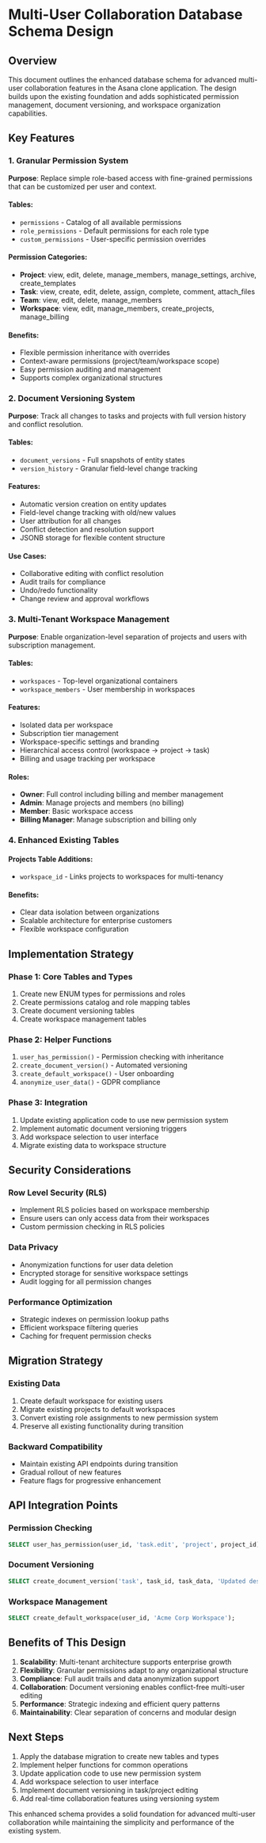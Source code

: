 # Multi-User Collaboration Database Schema Design

## Overview

This document outlines the enhanced database schema for advanced multi-user collaboration features in the Asana clone application. The design builds upon the existing foundation and adds sophisticated permission management, document versioning, and workspace organization capabilities.

## Key Features

### 1. Granular Permission System

**Purpose**: Replace simple role-based access with fine-grained permissions that can be customized per user and context.

#### Tables:
- `permissions` - Catalog of all available permissions
- `role_permissions` - Default permissions for each role type
- `custom_permissions` - User-specific permission overrides

#### Permission Categories:
- **Project**: view, edit, delete, manage_members, manage_settings, archive, create_templates
- **Task**: view, create, edit, delete, assign, complete, comment, attach_files  
- **Team**: view, edit, delete, manage_members
- **Workspace**: view, edit, manage_members, create_projects, manage_billing

#### Benefits:
- Flexible permission inheritance with overrides
- Context-aware permissions (project/team/workspace scope)
- Easy permission auditing and management
- Supports complex organizational structures

### 2. Document Versioning System

**Purpose**: Track all changes to tasks and projects with full version history and conflict resolution.

#### Tables:
- `document_versions` - Full snapshots of entity states
- `version_history` - Granular field-level change tracking

#### Features:
- Automatic version creation on entity updates
- Field-level change tracking with old/new values
- User attribution for all changes
- Conflict detection and resolution support
- JSONB storage for flexible content structure

#### Use Cases:
- Collaborative editing with conflict resolution
- Audit trails for compliance
- Undo/redo functionality
- Change review and approval workflows

### 3. Multi-Tenant Workspace Management

**Purpose**: Enable organization-level separation of projects and users with subscription management.

#### Tables:
- `workspaces` - Top-level organizational containers
- `workspace_members` - User membership in workspaces

#### Features:
- Isolated data per workspace
- Subscription tier management
- Workspace-specific settings and branding
- Hierarchical access control (workspace → project → task)
- Billing and usage tracking per workspace

#### Roles:
- **Owner**: Full control including billing and member management
- **Admin**: Manage projects and members (no billing)
- **Member**: Basic workspace access
- **Billing Manager**: Manage subscription and billing only

### 4. Enhanced Existing Tables

#### Projects Table Additions:
- `workspace_id` - Links projects to workspaces for multi-tenancy

#### Benefits:
- Clear data isolation between organizations
- Scalable architecture for enterprise customers
- Flexible workspace configuration

## Implementation Strategy

### Phase 1: Core Tables and Types
1. Create new ENUM types for permissions and roles
2. Create permissions catalog and role mapping tables
3. Create document versioning tables
4. Create workspace management tables

### Phase 2: Helper Functions
1. `user_has_permission()` - Permission checking with inheritance
2. `create_document_version()` - Automated versioning
3. `create_default_workspace()` - User onboarding
4. `anonymize_user_data()` - GDPR compliance

### Phase 3: Integration
1. Update existing application code to use new permission system
2. Implement automatic document versioning triggers
3. Add workspace selection to user interface
4. Migrate existing data to workspace structure

## Security Considerations

### Row Level Security (RLS)
- Implement RLS policies based on workspace membership
- Ensure users can only access data from their workspaces
- Custom permission checking in RLS policies

### Data Privacy
- Anonymization functions for user data deletion
- Encrypted storage for sensitive workspace settings
- Audit logging for all permission changes

### Performance Optimization
- Strategic indexes on permission lookup paths
- Efficient workspace filtering queries
- Caching for frequent permission checks

## Migration Strategy

### Existing Data
1. Create default workspace for existing users
2. Migrate existing projects to default workspaces
3. Convert existing role assignments to new permission system
4. Preserve all existing functionality during transition

### Backward Compatibility
- Maintain existing API endpoints during transition
- Gradual rollout of new features
- Feature flags for progressive enhancement

## API Integration Points

### Permission Checking
```sql
SELECT user_has_permission(user_id, 'task.edit', 'project', project_id);
```

### Document Versioning
```sql
SELECT create_document_version('task', task_id, task_data, 'Updated description', user_id);
```

### Workspace Management
```sql
SELECT create_default_workspace(user_id, 'Acme Corp Workspace');
```

## Benefits of This Design

1. **Scalability**: Multi-tenant architecture supports enterprise growth
2. **Flexibility**: Granular permissions adapt to any organizational structure  
3. **Compliance**: Full audit trails and data anonymization support
4. **Collaboration**: Document versioning enables conflict-free multi-user editing
5. **Performance**: Strategic indexing and efficient query patterns
6. **Maintainability**: Clear separation of concerns and modular design

## Next Steps

1. Apply the database migration to create new tables and types
2. Implement helper functions for common operations
3. Update application code to use new permission system
4. Add workspace selection to user interface
5. Implement document versioning in task/project editing
6. Add real-time collaboration features using versioning system

This enhanced schema provides a solid foundation for advanced multi-user collaboration while maintaining the simplicity and performance of the existing system.
